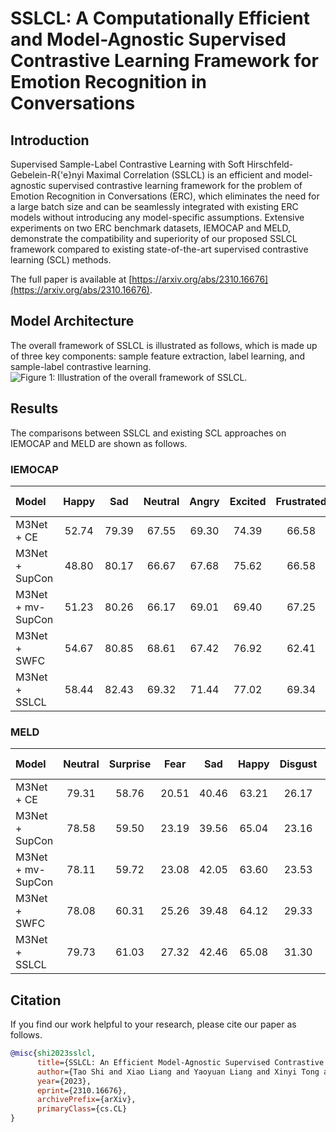 # SSLCL: A Computationally Efficient and Model-Agnostic Supervised Contrastive Learning Framework for Emotion Recognition in Conversations


## Introduction
Supervised Sample-Label Contrastive Learning with Soft Hirschfeld-Gebelein-R{\'e}nyi Maximal Correlation (SSLCL) is an efficient and model-agnostic supervised contrastive learning framework for the problem of Emotion Recognition in Conversations (ERC), which eliminates the need for a large batch size and can be seamlessly integrated with existing ERC models without introducing any model-specific assumptions. Extensive experiments on two ERC benchmark datasets, IEMOCAP and MELD, demonstrate the compatibility and superiority of our proposed SSLCL framework compared to existing state-of-the-art supervised contrastive learning (SCL) methods. 

The full paper is available at [https://arxiv.org/abs/2310.16676](https://arxiv.org/abs/2310.16676).


## Model Architecture
The overall framework of SSLCL is illustrated as follows, which is made up of three key components: sample feature extraction, label learning, and sample-label contrastive learning. 
![Figure 1: Illustration of the overall framework of SSLCL.](https://github.com/TaoShi1998/SSLCL/assets/37060800/ca59e2f3-46e3-4d4c-85cd-6a79f34152f7)


## Results
The comparisons between SSLCL and existing SCL approaches on IEMOCAP and MELD are shown as follows.
### IEMOCAP
|Model |Happy|Sad|Neutral|Angry|Excited|Frustrated|*Weighted-F1*|
|:----- |:-----:|:-----:|:-----:|:-----:|:-----:|:-----:|:-----:|
|M3Net + CE|52.74|79.39|67.55|69.30|74.39|66.58|69.24|
|M3Net + SupCon|48.80|80.17|66.67|67.68|75.62|66.58|68.86|
|M3Net + mv-SupCon|51.23|80.26|66.17|69.01|69.40|67.25|68.12|
|M3Net + SWFC|54.67|80.85|68.61|67.42|76.92|62.41|69.17|
|M3Net + SSLCL|58.44|82.43|69.32|71.44|77.02|69.34|**71.98**|


### MELD
|Model |Neutral|Surprise|Fear|Sad|Happy|Disgust|Anger|*Weighted-F1*|
|:-----|:-----:|:-----:|:-----:|:-----:|:-----:|:-----:|:-----:|:-----:|
|M3Net + CE|79.31|58.76|20.51|40.46|63.21|26.17|52.53|65.47|
|M3Net + SupCon|78.58|59.50|23.19|39.56|65.04|23.16|52.70|65.40|
|M3Net + mv-SupCon|78.11|59.72|23.08|42.05|63.60|23.53|53.91|65.34|
|M3Net + SWFC|78.08|60.31|25.26|39.48|64.12|29.33|53.57|65.42|
|M3Net + SSLCL|79.73|61.03|27.32|42.46|65.08|31.30|54.76|**66.92**|


## Citation
If you find our work helpful to your research, please cite our paper as follows.
```bibtex
@misc{shi2023sslcl,
      title={SSLCL: An Efficient Model-Agnostic Supervised Contrastive Learning Framework for Emotion Recognition in Conversations}, 
      author={Tao Shi and Xiao Liang and Yaoyuan Liang and Xinyi Tong and Shao-Lun Huang},
      year={2023},
      eprint={2310.16676},
      archivePrefix={arXiv},
      primaryClass={cs.CL}
}
```


